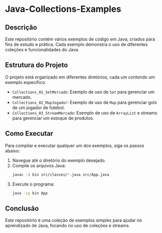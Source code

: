 # Java-Collections-Examples

## Descrição

Este repositório contém vários exemplos de código em Java, criados para fins de estudo e prática. Cada exemplo demonstra o uso de diferentes coleções e funcionalidades do Java.

## Estrutura do Projeto

O projeto está organizado em diferentes diretórios, cada um contendo um exemplo específico:

- `Collections_01_SetMercado`: Exemplo de uso de `Set` para gerenciar um mercado.
- `Collections_02_MapJogador`: Exemplo de uso de `Map` para gerenciar gols de um jogador de futebol.
- `Collections_03_StreamMercado`: Exemplo de uso de `ArrayList` e streams para gerenciar um estoque de produtos.

## Como Executar

Para compilar e executar qualquer um dos exemplos, siga os passos abaixo:

1. Navegue até o diretório do exemplo desejado.
2. Compile os arquivos Java:
    ```sh
    javac -d bin src/classes/*.java src/App.java
    ```
3. Execute o programa:
    ```sh
    java -cp bin App
    ```

## Conclusão

Este repositório é uma coleção de exemplos simples para ajudar no aprendizado de Java, focando no uso de coleções e streams.
